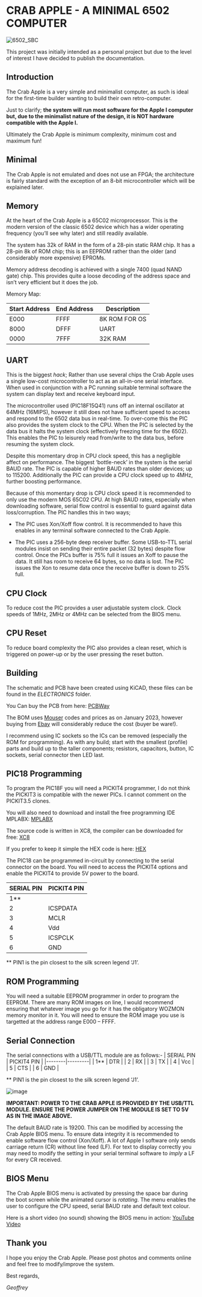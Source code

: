 # CRAB APPLE - A MINIMAL 6502 COMPUTER

![6502_SBC](https://user-images.githubusercontent.com/50659826/213731069-e93c9aa4-9158-4db3-b60e-5158fdb3a500.jpg)

This project was initially intended as a personal project but due to the level of interest I have decided to publish the documentation.

## Introduction

The Crab Apple is a very simple and minimalist computer, as such is ideal for the first-time builder wanting to build their own retro-computer.

Just to clarify; **the system will run most software for the Apple I computer but, due to the minimalist nature of the design, it is NOT hardware compatible with the Apple I.**

Ultimately the Crab Apple is minimum complexity, minimum cost and maximum fun!

## Minimal

The Crab Apple is not emulated and does not use an FPGA; the architecture is fairly standard with the exception of an 8-bit microcontroller which will be explained later.

## Memory

At the heart of the Crab Apple is a 65C02 microprocessor. This is the modern version of the classic 6502 device which has a wider operating frequency (you’ll see why later) and still readily available.

The system has 32k of RAM in the form of a 28-pin static RAM chip. It has a 28-pin 8k of ROM chip; this is an EEPROM rather than the older (and considerably more expensive) EPROMs.

Memory address decoding is achieved with a single 7400 (quad NAND gate) chip. This provides quite a loose decoding of the address space and isn’t very efficient but it does the job.

Memory Map:

|Start Address | End Address | Description |
|-----|-----|-----|
| E000 | FFFF | 8K ROM FOR OS |
| 8000 | DFFF | UART |
| 0000 | 7FFF | 32K RAM |

## UART

This is the biggest *hack*; Rather than use several chips the Crab Apple uses a single low-cost microcontroller to act as an all-in-one serial interface. When used in conjunction with a PC running suitable terminal software the system can display text and receive keyboard input.

The microcontroller used (PIC18F15Q41) runs off an internal oscillator at 64MHz (16MIPS), however it still does not have sufficient speed to access and respond to the 6502 data bus  in real-time. To over-come this the PIC also provides the system clock to the CPU. When the PIC is selected by the data bus it halts the system clock (effectively freezing time for the 6502). This enables the PIC to leisurely read from/write to the data bus, before resuming the system clock. 

Despite this momentary drop in CPU clock speed, this has a negligible affect on performance. The biggest ‘bottle-neck’ in the system is the serial BAUD rate. The PIC is capable of higher BAUD rates than older devices; up to 115200. Additionally the PIC can provide a CPU clock speed up to 4MHz, further boosting performance.

Because of this momentary drop is CPU clock speed it is recommended to only use the modern MOS 65C02 CPU.
At high BAUD rates, especially when downloading software, serial flow control is essential to guard against data loss/corruption. The PIC handles this in two ways;

* The PIC uses Xon/Xoff flow control. It is recommended to have this enables in any terminal software connected to the Crab Apple.

* The PIC uses a 256-byte deep receiver buffer. Some USB-to-TTL serial modules insist on sending their entire packet (32 bytes) despite flow control. Once the PICs buffer is 75% full it issues an Xoff to pause the data. It still has room to receive 64 bytes, so no data is lost. The PIC issues the Xon to resume data once the receive buffer is down to 25% full.

## CPU Clock

To reduce cost the PIC provides a user adjustable system clock. Clock speeds of 1MHz, 2MHz or 4MHz can be selected from the BIOS menu.

## CPU Reset

To reduce board complexity the PIC also provides a clean reset, which is triggered on power-up or by the user pressing the reset button.

## Building

The schematic and PCB have been created using KiCAD, these files can be found in the *ELECTRONICS* folder.

You Can buy the PCB from here: <a href="https://www.pcbway.com/project/shareproject/MINIMAL_6502_SINGLE_BOARD_COMPUTER_CRAB_APPLE_I_d3186ce3.html">PCBWay</a>

The BOM uses <a href="https://www.mouser.co.uk/">Mouser</a> codes and prices as on January 2023, however buying from <a href="https://www.ebay.co.uk/">Ebay</a> will considerably reduce the cost (buyer be ware!).

I recommend using IC sockets so the ICs can be removed (especially the ROM for programming). As with any build; start with the smallest (profile) parts and build up to the taller components; resistors, capacitors, button, IC sockets, serial connector then LED last.

## PIC18 Programming

To program the PIC18F you will need a PICKIT4 programmer, I do not think the PICKIT3 is compatible with the newer PICs. I cannot comment on the PICKIT3.5 clones.

You will also need to download and install the free programming IDE MPLABX: <a href="https://www.microchip.com/en-us/tools-resources/develop/mplab-x-ide"> MPLABX</a>

The source code is written in XC8, the compiler can be downloaded for free: <a href="https://www.microchip.com/en-us/tools-resources/develop/mplab-xc-compilers">XC8</a>

If you prefer to keep it simple the HEX code is here: <a href="https://github.com/gcswales/6502-CRAB-APPLE/blob/main/FIRMWARE/CRAB_APPLE_BIOS.X/dist/default/production/CRAB_APPLE_BIOS.X.production.hex">HEX</a>

The PIC18 can be programmed in-circuit by connecting to the serial connector on the board. You will need to access the PICKIT4 options and enable the PICKIT4 to provide 5V power to the board.

| SERIAL PIN | PICKIT4 PIN |
|--------|---------|
| 1** |  |
| 2 | ICSPDATA |
| 3 | MCLR |
| 4 | Vdd |
| 5 | ICSPCLK |
| 6 | GND |

** PIN1 is the pin closest to the silk screen legend ‘J1’.

## ROM Programming

You will need a suitable EEPROM programmer in order to program the EEPROM. There are many ROM images on line, I would recommend ensuring that whatever image you go for it has the obligatory WOZMON memory monitor in it. You will need to ensure the ROM image you use is targetted at the address range E000 – FFFF.

## Serial Connection

The serial connections with a USB/TTL module are as follows:-
| SERIAL PIN | PICKIT4 PIN |
|--------|---------|
| 1** | DTR |
| 2 | RX |
| 3 | TX |
| 4 | Vcc |
| 5 | CTS |
| 6 | GND |

** PIN1 is the pin closest to the silk screen legend ‘J1’.

![image](https://user-images.githubusercontent.com/50659826/213722178-f4dc8b20-cb57-478c-9e31-6e90f8c39b28.png)

**IMPORTANT: POWER TO THE CRAB APPLE IS PROVIDED BY THE USB/TTL MODULE. ENSURE THE POWER JUMPER ON THE MODULE IS SET TO 5V AS IN THE IMAGE ABOVE.**

The default BAUD rate is 19200. This can be modified by accessing the Crab Apple BIOS menu.
To ensure data integrity it is recommended to enable software flow control (Xon/Xoff).
A lot of Apple I software only sends carriage return (CR) without line feed (LF). For text to display correctly you may need to modify the setting in your serial terminal software to *imply* a LF for every CR received.

## BIOS Menu

The Crab Apple BIOS menu is activated by pressing the space bar during the boot screen while the animated cursor is *rotating*. The menu enables the user to configure the CPU speed, serial BAUD rate and default text colour.

Here is a short video (no sound) showing the BIOS menu in action: <a href="https://youtube.com/shorts/APpxrt6QOSg">YouTube Video</a>

## Thank you

I hope you enjoy the Crab Apple. Please  post photos and comments online and feel free to modify/improve the system.

Best regards,

*Geoffrey*

